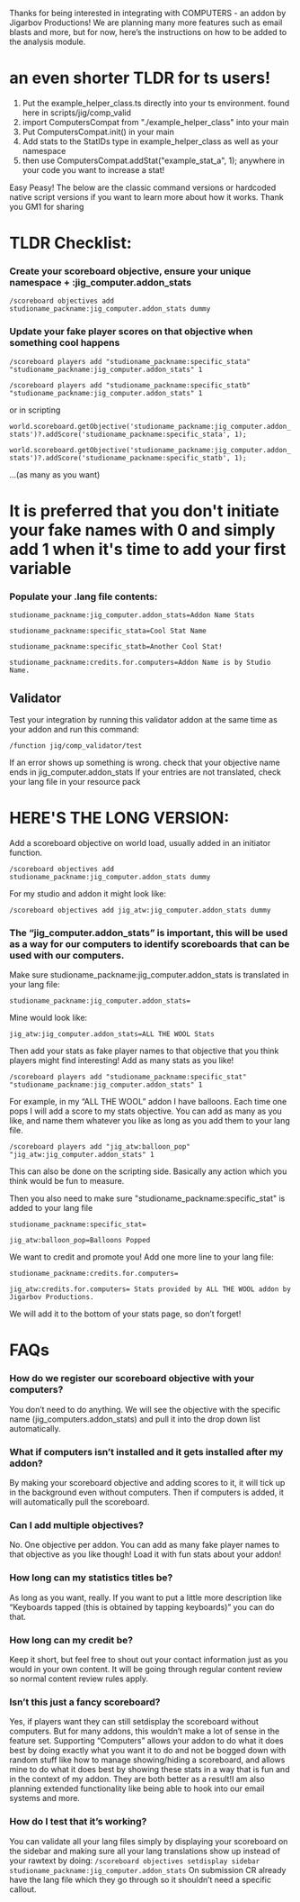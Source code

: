 Thanks for being interested in integrating with COMPUTERS - an addon by Jigarbov Productions! We are planning many more features such as email blasts and more, but for now, here’s the instructions on how to be added to the analysis module.

# an even shorter TLDR for ts users!
1. Put the example_helper_class.ts directly into your ts environment. found here in scripts/jig/comp_valid
2. import ComputersCompat from "./example_helper_class" into your main
3. Put ComputersCompat.init() in your main
4. Add stats to the StatIDs type in example_helper_class as well as your namespace
5. then use ComputersCompat.addStat("example_stat_a", 1); anywhere in your code you want to increase a stat!

Easy Peasy! The below are the classic command versions or hardcoded native script versions if you want to learn more about how it works.
Thank you GM1 for sharing


# TLDR Checklist:
### Create your scoreboard objective, ensure your unique namespace + :jig_computer.addon_stats
```/scoreboard objectives add studioname_packname:jig_computer.addon_stats dummy```


### Update your fake player scores on that objective when something cool happens
```/scoreboard players add "studioname_packname:specific_stata" "studioname_packname:jig_computer.addon_stats" 1```

```/scoreboard players add "studioname_packname:specific_statb" "studioname_packname:jig_computer.addon_stats" 1```

or in scripting

```world.scoreboard.getObjective('studioname_packname:jig_computer.addon_stats')?.addScore('studioname_packname:specific_stata', 1);```

```world.scoreboard.getObjective('studioname_packname:jig_computer.addon_stats')?.addScore('studioname_packname:specific_statb', 1);```

...(as many as you want)
# It is preferred that you don't initiate your fake names with 0 and simply add 1 when it's time to add your first variable


### Populate your .lang file contents:
```studioname_packname:jig_computer.addon_stats=Addon Name Stats```

```studioname_packname:specific_stata=Cool Stat Name```

```studioname_packname:specific_statb=Another Cool Stat!```

```studioname_packname:credits.for.computers=Addon Name is by Studio Name.```

## Validator
Test your integration by running this validator addon at the same time as your addon and run this command:

```/function jig/comp_validator/test```

If an error shows up something is wrong. check that your objective name ends in jig_computer.addon_stats
If your entries are not translated, check your lang file in your resource pack

# HERE'S THE LONG VERSION:
Add a scoreboard objective on world load, usually added in an initiator function.

```/scoreboard objectives add studioname_packname:jig_computer.addon_stats dummy```

For my studio and addon it might look like:

```/scoreboard objectives add jig_atw:jig_computer.addon_stats dummy```


### The “jig_computer.addon_stats” is important, this will be used as a way for our computers to identify scoreboards that can be used with our computers.

Make sure studioname_packname:jig_computer.addon_stats is translated in your lang file:

```studioname_packname:jig_computer.addon_stats=```

Mine would look like:

```jig_atw:jig_computer.addon_stats=ALL THE WOOL Stats```


Then add your stats as fake player names to that objective that you think players might find interesting! Add as many stats as you like!

```/scoreboard players add "studioname_packname:specific_stat" "studioname_packname:jig_computer.addon_stats" 1```

For example, in my “ALL THE WOOL” addon I have balloons. Each time one pops I will add a score to my stats objective. You can add as many as you like, and name them whatever you like as long as you add them to your lang file.

```/scoreboard players add "jig_atw:balloon_pop" "jig_atw:jig_computer.addon_stats" 1```


This can also be done on the scripting side. Basically any action which you think would be fun to measure.

Then you also need to make sure "studioname_packname:specific_stat" is added to your lang file

```studioname_packname:specific_stat=```

```jig_atw:balloon_pop=Balloons Popped```


We want to credit and promote you!
Add one more line to your lang file:

```studioname_packname:credits.for.computers=```

```jig_atw:credits.for.computers= Stats provided by ALL THE WOOL addon by Jigarbov Productions.```


We will add it to the bottom of your stats page, so don’t forget!


# FAQs
### How do we register our scoreboard objective with your computers?
You don’t need to do anything. We will see the objective with the specific name (jig_computers.addon_stats) and pull it into the drop down list automatically.

### What if computers isn’t installed and it gets installed after my addon?
By making your scoreboard objective and adding scores to it, it will tick up in the background even without computers. Then if computers is added, it will automatically pull the scoreboard.

### Can I add multiple objectives?
No. One objective per addon. You can add as many fake player names to that objective as you like though! Load it with fun stats about your addon!

### How long can my statistics titles be?
As long as you want, really. If you want to put a little more description like “Keyboards tapped (this is obtained by tapping keyboards)” you can do that.

### How long can my credit be?
Keep it short, but feel free to shout out your contact information just as you would in your own content. It will be going through regular content review so normal content review rules apply.

### Isn’t this just a fancy scoreboard?
Yes, if players want they can still setdisplay the scoreboard without computers. But for many addons, this wouldn’t make a lot of sense in the feature set. Supporting “Computers” allows your addon to do what it does best by doing exactly what you want it to do and not be bogged down with random stuff like how to manage showing/hiding a scoreboard, and allows mine to do what it does best by showing these stats in a way that is fun and in the context of my addon. They are both better as a result!I am also planning extended functionality like being able to hook into our email systems and more.

### How do I test that it’s working?
You can validate all your lang files simply by displaying your scoreboard on the sidebar and making sure all your lang translations show up instead of your rawtext by doing:
```/scoreboard objectives setdisplay sidebar studioname_packname:jig_computer.addon_stats```
On submission CR already have the lang file which they go through so it shouldn’t need a specific callout.
